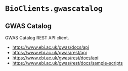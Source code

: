 # `BioClients.gwascatalog`

## GWAS Catalog

GWAS Catalog REST API client.

* <https://www.ebi.ac.uk/gwas/docs/api>
* <https://www.ebi.ac.uk/gwas/rest/api>
* <https://www.ebi.ac.uk/gwas/rest/docs/api>
* <https://www.ebi.ac.uk/gwas/rest/docs/sample-scripts>
